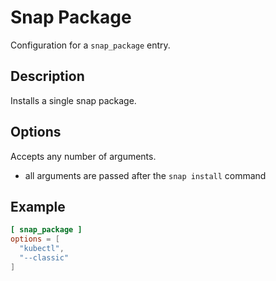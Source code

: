 # Snap Package

Configuration for a `snap_package` entry.

## Description

Installs a single snap package.

## Options

Accepts any number of arguments.

- all arguments are passed after the `snap install` command

## Example

```toml
[ snap_package ]
options = [
  "kubectl",
  "--classic"
]
```
